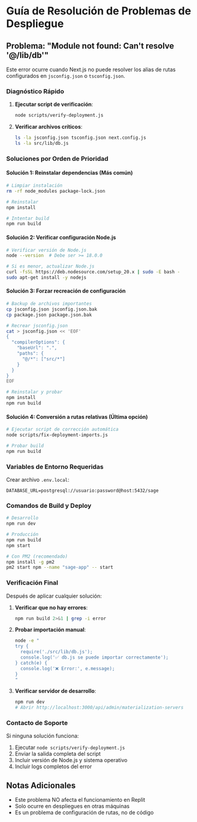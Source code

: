 # Guía de Resolución de Problemas de Despliegue

## Problema: "Module not found: Can't resolve '@/lib/db'"

Este error ocurre cuando Next.js no puede resolver los alias de rutas configurados en `jsconfig.json` o `tsconfig.json`.

### Diagnóstico Rápido

1. **Ejecutar script de verificación**:
   ```bash
   node scripts/verify-deployment.js
   ```

2. **Verificar archivos críticos**:
   ```bash
   ls -la jsconfig.json tsconfig.json next.config.js
   ls -la src/lib/db.js
   ```

### Soluciones por Orden de Prioridad

#### Solución 1: Reinstalar dependencias (Más común)
```bash
# Limpiar instalación
rm -rf node_modules package-lock.json

# Reinstalar
npm install

# Intentar build
npm run build
```

#### Solución 2: Verificar configuración Node.js
```bash
# Verificar versión de Node.js
node --version  # Debe ser >= 18.0.0

# Si es menor, actualizar Node.js
curl -fsSL https://deb.nodesource.com/setup_20.x | sudo -E bash -
sudo apt-get install -y nodejs
```

#### Solución 3: Forzar recreación de configuración
```bash
# Backup de archivos importantes
cp jsconfig.json jsconfig.json.bak
cp package.json package.json.bak

# Recrear jsconfig.json
cat > jsconfig.json << 'EOF'
{
  "compilerOptions": {
    "baseUrl": ".",
    "paths": {
      "@/*": ["src/*"]
    }
  }
}
EOF

# Reinstalar y probar
npm install
npm run build
```

#### Solución 4: Conversión a rutas relativas (Última opción)
```bash
# Ejecutar script de corrección automática
node scripts/fix-deployment-imports.js

# Probar build
npm run build
```

### Variables de Entorno Requeridas

Crear archivo `.env.local`:
```env
DATABASE_URL=postgresql://usuario:password@host:5432/sage
```

### Comandos de Build y Deploy

```bash
# Desarrollo
npm run dev

# Producción
npm run build
npm start

# Con PM2 (recomendado)
npm install -g pm2
pm2 start npm --name "sage-app" -- start
```

### Verificación Final

Después de aplicar cualquier solución:

1. **Verificar que no hay errores**:
   ```bash
   npm run build 2>&1 | grep -i error
   ```

2. **Probar importación manual**:
   ```bash
   node -e "
   try {
     require('./src/lib/db.js');
     console.log('✅ db.js se puede importar correctamente');
   } catch(e) {
     console.log('❌ Error:', e.message);
   }
   "
   ```

3. **Verificar servidor de desarrollo**:
   ```bash
   npm run dev
   # Abrir http://localhost:3000/api/admin/materialization-servers
   ```

### Contacto de Soporte

Si ninguna solución funciona:
1. Ejecutar `node scripts/verify-deployment.js`
2. Enviar la salida completa del script
3. Incluir versión de Node.js y sistema operativo
4. Incluir logs completos del error

## Notas Adicionales

- Este problema NO afecta el funcionamiento en Replit
- Solo ocurre en despliegues en otras máquinas
- Es un problema de configuración de rutas, no de código